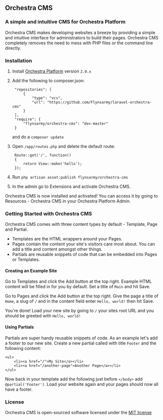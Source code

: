 ## Orchestra CMS


### A simple and intuitive CMS for Orchestra Platform

Orchestra CMS makes developing websites a breeze by providing a simple and
intuitive interface for administrators to build their pages. Orchestra CMS
completely removes the need to mess with PHP files or the command line
directly.


### Installation

1. Install [Orchestra Platform][1] version `2.0.x`
1. Add the following to composer.json:

        "repositories": [
            {
                "type": "vcs",
                "url": "https://github.com/Flynsarmy/laravel-orchestra-cms"
            }
        ],
        "require": {
            "flynsarmy/orchestra-cms": "dev-master"
        }
   and do a `composer update`
1. Open `/app/routes.php` and delete the default route:

        Route::get('/', function()
        {
    	    return View::make('hello');
        });

1. Run `php artisan asset:publish flynsarmy/orchestra-cms`
1. In the admin go to Extensions and activate Orchestra CMS.

Orchestra CMS is now installed and activated! You can access it by going to
Resources - Orchestra CMS in your Orchestra Platform Admin.



### Getting Started with Orchestra CMS

Orchestra CMS comes with three content types by default - Template, Page and Partial.

* Templates are the HTML wrappers around your Pages.
* Pages contain the content your site's visitors care most about. You can add a title and content amongst other things.
* Partials are reusable snippets of code that can be embedded into Pages or Templates.

#### Creating an Example Site

Go to Templates and click the Add button at the top right. Example HTML content will be filled in for you by default. Set a title of `Main` and hit Save.

Go to Pages and click the Add button at the top right. Give the page a title of `Home`, a slug of `/` and in the content field enter `Hello, world!` then hit Save.

You're done! Load your new site by going to `/` your sites root URL and you should be greeted with `Hello, world!`

#### Using Partials

Partials are super handy reusable snippets of code. As an example let's add a footer to our new site. Create a new partial called with title `Footer` and the following content:

    <ul>
        <li><a href="/">My Site</a></li>
        <li><a href="/another-page">Another Page</a></li>
    </ul>

Now back in your template add the following just before `</body>` add `@partial('Footer')`. Load your website again and your pages should now all have a footer.


### License

Orchestra CMS is open-sourced software licensed under the [MIT license](http://opensource.org/licenses/MIT)


  [1]: http://orchestraplatform.com/docs/latest/installation